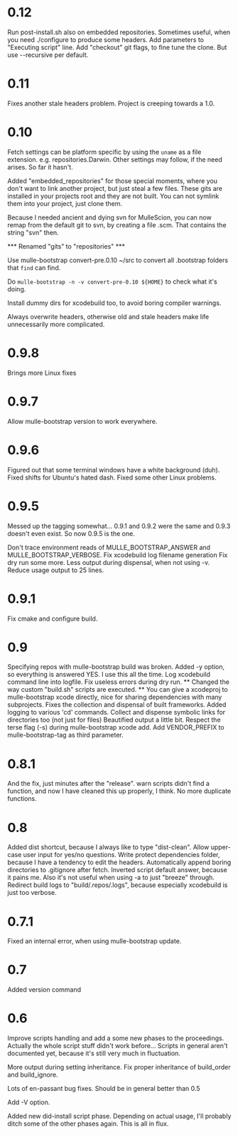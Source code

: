0.12
===
   Run post-install.sh also on embedded repositories. Sometimes useful, when
   you need ./configure to produce some headers.
   Add parameters to "Executing script" line.
   Add "checkout" git flags, to fine tune the clone. But use --recursive
   per default.

0.11
===
   Fixes another stale headers problem. Project is creeping towards a 1.0.


0.10
===
   Fetch settings can be platform specific by using the `uname` as a file
   extension. e.g. repositories.Darwin. Other settings may follow, if the need arises.
   So far it hasn't.

   Added "embedded_repositories" for those special moments, where you don't want
   to link another project, but just steal a few files. These gits are installed
   in your projects root and they are not built. You can not symlink them into
   your project, just clone them.

   Because I needed ancient and dying svn for MulleScion,  you can now remap
   from the default git to svn, by creating a file <reponame>.scm. That contains
   the string "svn" then.

   *** Renamed "gits" to "repositories" ***

   Use mulle-bootstrap convert-pre.0.10 ~/src to convert all .bootstrap folders
   that `find` can find.

   Do `mulle-bootstrap -n -v convert-pre-0.10 ${HOME}` to check what it's doing.

   Install dummy dirs for xcodebuild too, to avoid boring compiler warnings.

   Always overwrite headers, otherwise old and stale headers make life
   unnecessarily more complicated.

0.9.8
===
   Brings more Linux fixes

0.9.7
===
   Allow mulle-bootstrap version to work everywhere.

0.9.6
===
   Figured out that some terminal windows have a white background (duh).
   Fixed shifts for Ubuntu's hated dash.
   Fixed some other Linux problems.

0.9.5
===
   Messed up the tagging somewhat... 0.9.1 and 0.9.2 were the same and
   0.9.3 doesn't even exist. So now 0.9.5 is the one.

   Don't trace environment reads of MULLE_BOOTSTRAP_ANSWER and
   MULLE_BOOTSTRAP_VERBOSE.
   Fix xcodebuild log filename generation
   Fix dry run some more.
   Less output during dispensal, when not using -v.
   Reduce usage output to 25 lines.

0.9.1
===
   Fix cmake and configure build.

0.9
===
   Specifying repos with mulle-bootstrap build <repos> was broken.
   Added -y option, so everything is answered YES. I use this all the time.
   Log xcodebuild command line into logfile.
   Fix useless errors during dry run.
   ** Changed the way custom "build.sh" scripts are executed. **
   You can give a xcodeproj to mulle-bootstrap xcode directly, nice for
   sharing  dependencies with many subprojects.
   Fixes the collection and dispensal of built frameworks.
   Added logging to various 'cd' commands.
   Collect and dispense symbolic links for directories too (not just for files)
   Beautified output a little bit.
   Respect the terse flag (-s) during mulle-bootstrap xcode add.
   Add VENDOR_PREFIX to mulle-bootstrap-tag as third parameter.


0.8.1
===
   And the fix, just minutes after the "release". warn scripts didn't
   find a function, and now I have cleaned this up properly, I think.
   No more duplicate functions.

0.8
===
   Added dist shortcut, because I always like to type "dist-clean".
   Allow upper-case user input for yes/no questions.
   Write protect dependencies folder, because I have a tendency to edit
   the headers.
   Automatically append boring directories to .gitignore after fetch.
   Inverted script default answer, because it pains me. Also it's not
   useful when using -a to just "breeze" through.
   Redirect build logs to "build/.repos/.logs", because especially
   xcodebuild is just too verbose.

0.7.1
===
   Fixed an internal error, when using mulle-bootstrap update.

0.7
===
   Added version command

0.6
===
   Improve scripts handling and add a some new phases to
   the proceedings. Actually the whole script stuff didn't work before...
   Scripts in general aren't documented yet, because it's still very much
   in fluctuation.

   More output during setting inheritance. Fix proper inheritance of
   build_order and build_ignore.

   Lots of en-passant bug fixes. Should be in general better than 0.5

   Add -V option.

   Added new did-install script phase. Depending on actual usage, I'll
   probably ditch some of the other phases again. This is all in flux.